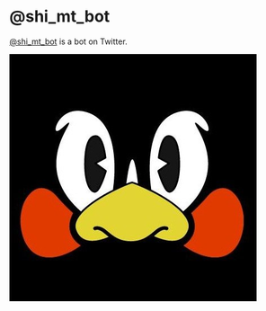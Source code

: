 # @shi_mt_bot

[@shi_mt_bot](https://twitter.com/shi_mt_bot) is a bot on Twitter.

![shi_mt_bot](shi_mt_bot.jpg)

